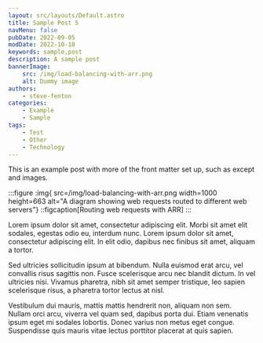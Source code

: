 ```yaml
---
layout: src/layouts/Default.astro
title: Sample Post 5
navMenu: false
pubDate: 2022-09-05
modDate: 2022-10-18
keywords: sample,post
description: A sample post
bannerImage:
    src: /img/load-balancing-with-arr.png
    alt: Dummy image
authors:
    - steve-fenton
categories:
    - Example
    - Sample
tags:
    - Test
    - Other
    - Technology
---
```


This is an example post with more of the front matter set up, such as except and images.

:::figure
:img{
    src=/img/load-balancing-with-arr.png
    width=1000
    height=663
    alt="A diagram showing web requests routed to different web servers"}
::figcaption[Routing web requests with ARR]
:::

Lorem ipsum dolor sit amet, consectetur adipiscing elit. Morbi sit amet elit sodales, egestas odio eu, interdum nunc. Lorem ipsum dolor sit amet, consectetur adipiscing elit. In elit odio, dapibus nec finibus sit amet, aliquam a tortor.

Sed ultricies sollicitudin ipsum at bibendum. Nulla euismod erat arcu, vel convallis risus sagittis non. Fusce scelerisque arcu nec blandit dictum. In vel ultricies nisi. Vivamus pharetra, nibh sit amet semper tristique, leo sapien scelerisque risus, a pharetra tortor lectus at nisl.

Vestibulum dui mauris, mattis mattis hendrerit non, aliquam non sem. Nullam orci arcu, viverra vel quam sed, dapibus porta dui. Etiam venenatis ipsum eget mi sodales lobortis. Donec varius non metus eget congue. Suspendisse quis mauris vitae lectus porttitor placerat at quis sapien.